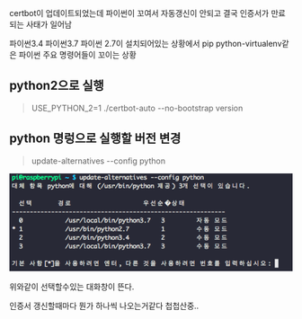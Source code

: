 certbot이 업데이트되었는데 파이썬이 꼬여서 자동갱신이 안되고 결국 인증서가 만료되는 사태가 일어남 

파이썬3.4 파이썬3.7 파이썬 2.7이 설치되어있는 상황에서 pip python-virtualenv같은 파이썬 주요 명령어들이 꼬이는 상황


## python2으로 실행
> USE_PYTHON_2=1 ./certbot-auto --no-bootstrap version
> 



## python 명렁으로 실행할 버전 변경

> update-alternatives --config python



![설치되어있는 파이썬 버전들](/images/image-20200315191041125.png)

위와같이 선택할수있는 대화창이 뜬다.


인증서 갱신할때마다 뭔가 하나씩 나오는거같다 첩첩산중..

